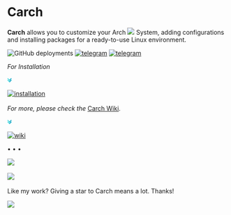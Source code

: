 <h1>Carch</h1>

**Carch** allows you to customize your Arch <img src='https://raw.githubusercontent.com/harilvfs/carch/refs/heads/main/source/archx.webp' width="10"> System, adding configurations and installing packages for a ready-to-use Linux environment.

![GitHub deployments][vercel-deploy] <a href="https://t.me/harilvfs" target="_blank"><img alt="telegram" src="https://img.shields.io/badge/TELEGRAM%20CHANNEL-2399d6?style=flat-square"></a> <a href="https://t.me/carchx" target="_blank"><img alt="telegram" src="https://img.shields.io/badge/TELEGRAM%20GROUP-2399d6?style=flat-square"></a>

*For Installation*

<img src="https://github.com/harilvfs/assets/blob/main/carch/arrowdown.png" width="10" />

<a href="https://carch.vercel.app/installation/cli.html" target="_blank"><img alt="installation" src="https://img.shields.io/badge/INSTALLATION-62aeef?style=flat-square"></a> 
<br>
<br>
*For more, please check the* [Carch Wiki](https://chalisehari.com.np/carchdocs).

<img src="https://github.com/harilvfs/assets/blob/main/carch/arrowdown.png" width="10" />

<a href="https://chalisehari.com.np/carchdocs" target="_blank"><img alt="wiki" src="https://img.shields.io/badge/WIKI-98c379?style=flat-square"></a>

• • •



<img src="https://cdn-icons-png.flaticon.com/128/5968/5968756.png" width="30"/>

<p align="left">
<a href="https://discord.com/invite/8NJWstnUHd">
<img src="https://invidget.switchblade.xyz/8NJWstnUHd" width="300">
</a>
</p>

Like my work? Giving a star to Carch means a lot. Thanks!

<img src="https://cdn-icons-png.flaticon.com/128/4587/4587595.png" width="40" />

[vercel-deploy]: https://img.shields.io/github/deployments/harilvfs/carch/Production?style=flat-square&logo=vercel&label=vercel%20docs%20build&color=5865F2&labelColor=36454F

